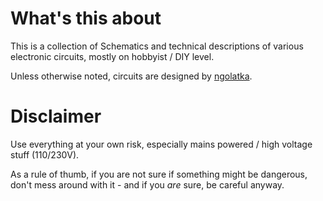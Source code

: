 # What's this about
This is a collection of Schematics and technical descriptions of various
electronic circuits, mostly on hobbyist / DIY level.

Unless otherwise noted, circuits are designed by [ngolatka](https://github.com/ngolatka).

# Disclaimer
Use everything at your own risk, especially mains powered / high voltage
stuff (110/230V).

As a rule of thumb, if you are not sure if something might be dangerous,
don't mess around with it - and if you *are* sure, be careful anyway.
